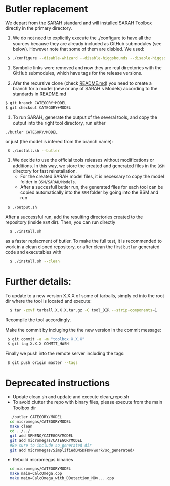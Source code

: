 # Butler replacement
We depart from the SARAH standard and
will installed SARAH Toolbox directly in the primary
directory.

1) We do not need to explicitly execute the ./configure to have all the sources because they are already included as GitHub submodules (see below). However note that some of them are disbled. We used:
```bash
 $ ./configure --disable-whizard --disable-higgsbounds --disable-higgssignals
```
1) Symbolic links were removed and now they are real directories with the GitHub submodules, which have tags for the release versions.

1) Afer the recursive clone (check [README.md](README.md)) you
   need to create a branch for a model (new or any of SARAH's Models) according to the standards in [README.md](README.md)
 ```bash
 $ git branch CATEGORY+MODEL
 $ git checkout CATEGORY+MODEL
 ```
1) To run SARAH, generate the output of the several tools, and copy the output into the right tool directory, run either 
```
./butler CATEGORY/MODEL
```
or just (the model is infered from the branch name):
```bash
 $ ./install.sh --butler
```
1) We decide to use the official tools releases without modifications or additions. In this way, we store the created and generated files in the `BSM` directory for fast reinstallation.  
   * For the created SARAH model files,  it is necessary to copy the model folder in  `BSM/SARAH/Models`.
   * After a succesfull  butler run, the generated files for each tool can be copied automatically into the `BSM` folder by going into the BSM and run
```bash
 $ ./output.sh
```
After a successful run, add the resulting directories created to the repository (inside `BSM` dir). Then, you can run directly 
```bash
  $ ./install.sh
```
as a faster replacment of butler. To make the full test, it is recommended to work in a  clean cloned repository, or after clean the first `butler` generated code and executables with
```bash
  $ ./install.sh --clean
```


# Further details:

To update to a new version X.X.X of some of tarballs, simply cd into the root dir where the tool is located and execute:
```bash
  $ tar -zxvf tarball.X.X.X.tar.gz -C tool_DIR --strip-components=1
```

Recompile the tool accordingly.

Make the commit by incluging the the new version in the commit message:
```bash
 $ git commit -a -m "toolbox X.X.X"
 $ git tag X.X.X COMMIT_HASH
 ```
 
 Finally we push into the remote server including the tags:
 ```bash
  $ git push origin master --tags
```

# Deprecated instructions


* Update clean.sh and update and execute clean_repo.sh
* To avoid clutter the repo with binary files, please execute from the main Toolbox dir

```bash
  ./butler CATEGORY/MODEL
  cd micromegas/CATEGORYMODEL
  make clean
  cd ../../
  git add SPHENO/CATEGORYMODEL
  git add micromegas/CATEGORYMODEL
  #Be sure to include so_generated dir
  git add micromegas/SimplifiedDMSDFDM/work/so_generated/
``` 

* Rebuild micromegas binaries

```bash
  cd micromegas/CATEGORYMODEL
  make main=CalcOmega.cpp
  make main=CalcOmega_with_DDetection_MOv....cpp
``` 



